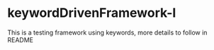 # keywordDrivenFramework-I
This is a testing framework using keywords, more details to follow in README 
